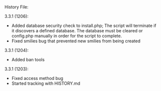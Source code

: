 History File:

3.3.1 (1206):
- Added database security check to install.php;
  The script will terminate if it discovers a defined database.
  The database must be cleared  or config.php manually in order for the script to complete.
- Fixed smilies bug that prevented new smilies from being created

3.3.1 (1204):
- Added ban tools

3.3.1 (1203):
- Fixed access method bug
- Started tracking with HISTORY.md

